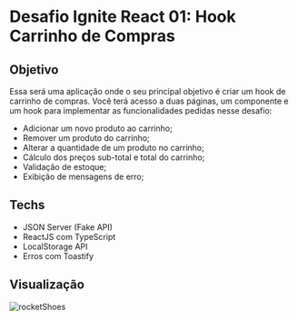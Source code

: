 # Desafio Ignite React 01: Hook Carrinho de Compras

## Objetivo
Essa será uma aplicação onde o seu principal objetivo é criar um hook de carrinho de compras. 
Você terá acesso a duas páginas, um componente e um hook para implementar as funcionalidades pedidas nesse desafio:
- Adicionar um novo produto ao carrinho;
- Remover um produto do carrinho;
- Alterar a quantidade de um produto no carrinho;
- Cálculo dos preços sub-total e total do carrinho;
- Validação de estoque;
- Exibição de mensagens de erro;

## Techs
- JSON Server (Fake API)
- ReactJS com TypeScript
- LocalStorage API
- Erros com Toastify

## Visualização
![rocketShoes](https://i.ibb.co/RQCQ2mR/rocketshoes.png)
